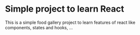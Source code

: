 # Simple project to learn React
This is a simple food gallery project to learn features of react like components, states and hooks, ...

